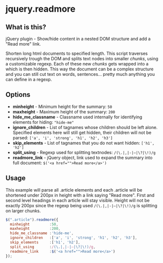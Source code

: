 jquery.readmore
===============

## What is this?
jQuery plugin - Show/hide content in a nested DOM structure and add a "Read more" link.

Shorten long html documents to specified length. This script traverses recursively trough the DOM and splits text nodes into smaller *chunks*, using a customizable regexp. Each of these new *chunks* gets wrapped into a <span> which is then hidden. This way the document can be a complex structure and you can still cut text on words, sentences... pretty much anything you can define in a regexp.

## Options
* **minheight** - Minimum height for the summary: ```50```
* **maxheight** - Maximum height of the summary: ```200```
* **hide_me_classname** - Classname used internally for identifying elements for hiding: ```"hide-me"```
* **ignore_children** - List of tagnames whose children should be left alone. Specified elements here will still get hidden, their children will not be parsed: ```['a', 'i', 'strong', 'h1', 'h2', 'h3']```
* **skip_elements** - List of tagnames that you do not want hidden: ```['h1', 'h2']```
* **split_using** - Regexp used for splitting textnodes: ```/(\.|,|-|–|\?|\!)/g```
* **readmore_link** - jQuery object, link used to expand the summary into full document: ```$('<a href="">Read more</a>')```

## Usage
This example will parse all .article elements and each .article will be shortened under 200px in height with a link saying "Read more". First and second level headings in each article will stay visible. Height will not be exactly 200px since the regexp being used ```/(\.|,|-|–|\?|\!)/g``` is splitting on larger chunks.

```javascript
$(".article").readmore({
  minheight         :50,
  maxheight         :200,
  hide_me_classname :'hide-me',
  ignore_children   :['a', 'i', 'strong', 'h1', 'h2', 'h3'],
  skip_elements     :['h1', 'h2'],
  split_using       :/(\.|,|-|–|\?|\!)/g,
  readmore_link     :$('<a href="">Read more</a>')
});
```
